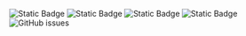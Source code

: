 ![Static Badge](https://img.shields.io/badge/blacklists-60-000000) ![Static Badge](https://img.shields.io/badge/blacklisted-2816839-cc0000) ![Static Badge](https://img.shields.io/badge/whitelisted-2243-00CC00) ![Static Badge](https://img.shields.io/badge/streaming_blacklist-28107-000000) ![GitHub issues](https://img.shields.io/github/issues/fabriziosalmi/blacklists)

